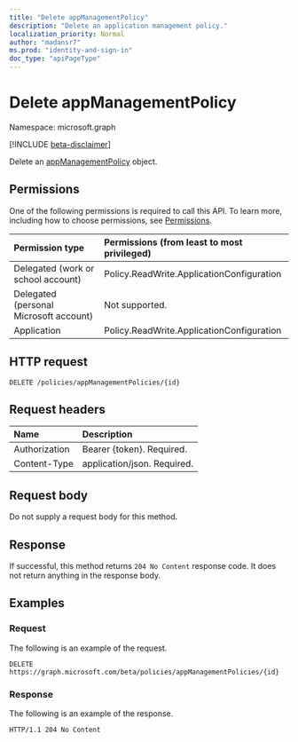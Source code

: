 ```yaml
---
title: "Delete appManagementPolicy"
description: "Delete an application management policy."
localization_priority: Normal
author: "madansr7"
ms.prod: "identity-and-sign-in"
doc_type: "apiPageType"
---
```


# Delete appManagementPolicy

Namespace: microsoft.graph

[!INCLUDE [beta-disclaimer](../../includes/beta-disclaimer.md)]

Delete an [appManagementPolicy](../resources/appManagementPolicy.md) object.

## Permissions

One of the following permissions is required to call this API. To learn more, including how to choose permissions, see [Permissions](/graph/permissions-reference).

| Permission type                        | Permissions (from least to most privileged)                                                |
| :------------------------------------- | :--------------------------------------------------------- |
| Delegated (work or school account)     | Policy.ReadWrite.ApplicationConfiguration |
| Delegated (personal Microsoft account) | Not supported.                                             |
| Application                            | Policy.ReadWrite.ApplicationConfiguration |

## HTTP request

<!-- { "blockType": "ignored" } -->

```http
DELETE /policies/appManagementPolicies/{id}
```

## Request headers

| Name          | Description                 |
| :------------ | :-------------------------- |
| Authorization | Bearer {token}. Required.   |
| Content-Type  | application/json. Required. |

## Request body

Do not supply a request body for this method.

## Response

If successful, this method returns `204 No Content` response code. It does not return anything in the response body.

## Examples

### Request

The following is an example of the request.

<!-- {
  "blockType": "request",
  "name": "delete_appManagementPolicy"
}-->

```msgraph-interactive
DELETE https://graph.microsoft.com/beta/policies/appManagementPolicies/{id}
```

### Response

The following is an example of the response.

<!-- {
  "blockType": "response",
  "truncated": false
} -->

```http
HTTP/1.1 204 No Content

```

<!-- uuid: 16cd6b66-4b1a-43a1-adaf-3a886856ed98
2019-02-04 14:57:30 UTC -->
<!-- {
  "type": "#page.annotation",
  "description": "delete appManagementPolicy",
  "keywords": "",
  "section": "documentation",
  "tocPath": ""
}-->
